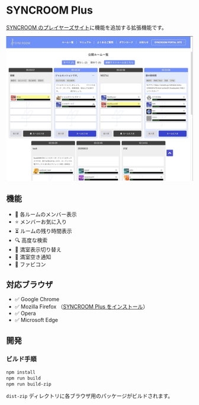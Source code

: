 # SYNCROOM Plus

[SYNCROOM のプレイヤーズサイト](https://syncroom.yamaha.com/play/)に機能を追加する拡張機能です。

![SYNCROOM-Plus](/docs/screenshot.gif)

## 機能

- 👤 各ルームのメンバー表示
- ⭐ メンバーお気に入り
- ⏳ ルームの残り時間表示
- 🔍 高度な検索
- 🚫 満室表示切り替え
- 🔔 満室空き通知
- 🍎 ファビコン

## 対応ブラウザ

- ✅ Google Chrome
- ✅ Mozilla Firefox （[SYNCROOM Plus をインストール](https://addons.mozilla.org/ja/firefox/addon/syncroom-plus/)）
- ✅ Opera
- ✅ Microsoft Edge

## 開発

### ビルド手順

```
npm install
npm run build
npm run build-zip
```

`dist-zip` ディレクトリに各ブラウザ用のパッケージがビルドされます。
